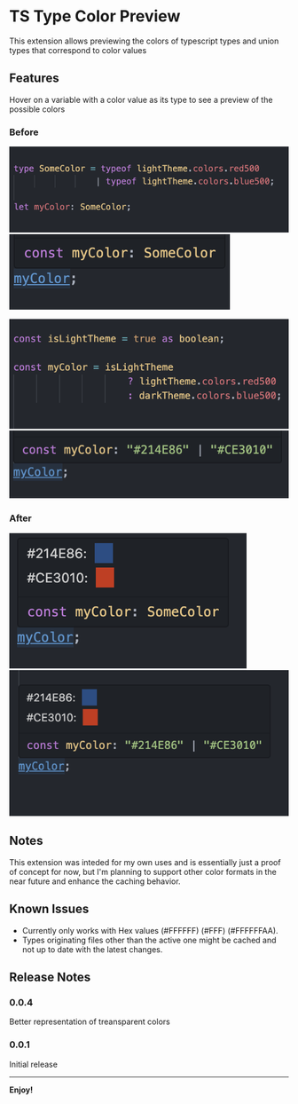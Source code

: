 # TS Type Color Preview

This extension allows previewing the colors of typescript types and union types that correspond to color values

## Features

Hover on a variable with a color value as its type to see a preview of the possible colors

### Before

![type before 1](./assets/type-before-1.png)
![hover before 1](./assets/hover-before-1.png)

![type before 2](./assets/type-before-2.png)
![hover before 2](./assets/hover-before-2.png)

### After

![hover after 1](./assets/hover-after-1.png)
![hover after 2](./assets/hover-after-2.png)

## Notes

This extension was inteded for my own uses and is essentially just a proof of concept for now, but I'm planning to support other color formats in the near future and enhance the caching behavior.

## Known Issues

- Currently only works with Hex values (#FFFFFF) (#FFF) (#FFFFFFAA).
- Types originating files other than the active one might be cached and not up to date with the latest changes.

## Release Notes

### 0.0.4

Better representation of treansparent colors

### 0.0.1

Initial release

---

**Enjoy!**
